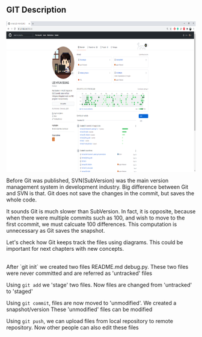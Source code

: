 ## GIT Description

<p align="center">
<img align="center" height=400 src="img/chapter2/Github_main.png">
</p>

Before Git was published, SVN(SubVersion) was the main version management system in development industry. Big difference between Git and SVN is that. Git does not save the changes in the commit, but saves the whole code. 

It sounds Git is much slower than SubVersion. In fact, it is opposite, because when there were multiple commits such as 100, and wish to move to the first ccommit, we must calcuate 100 differences. This computation is unnecessary as Git saves the snapshot.

Let's check how Git keeps track the files using diagrams. This could be important for next chapters with new concepts.

</br>
After `git init` we created two files README.md debug.py. These two files were never committed and are referred as  'untracked' files
</br>


Using `git add` we 'stage' two files. Now files are changed from 'untracked' to 'staged'

Using `git commit`, files are now moved to 'unmodified'. We created a snapshot/version These 'unmodified' files can be modified

Using `git push`, we can upload files from local repository to remote repository. Now other people can also edit these files